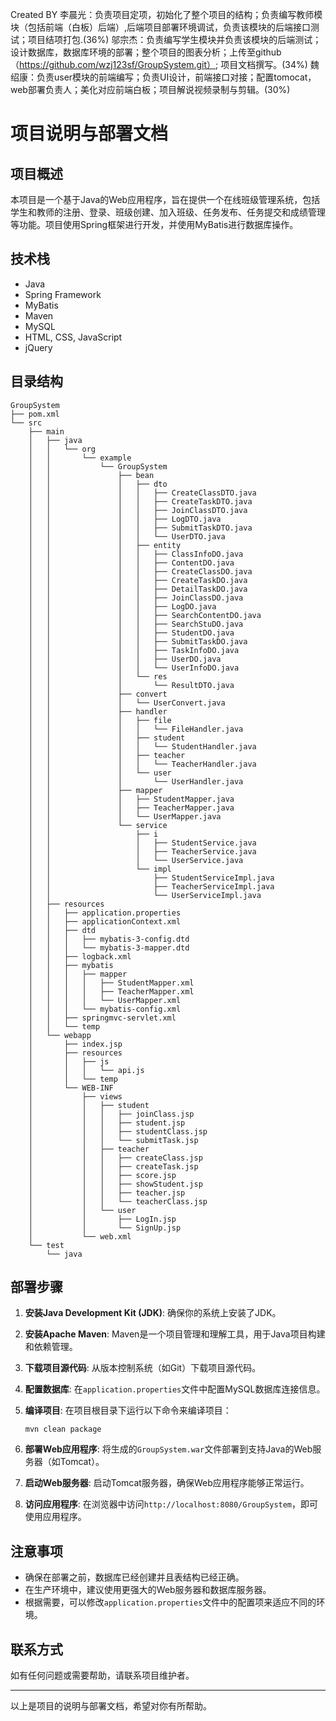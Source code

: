 Created BY 李晨光：负责项目定项，初始化了整个项目的结构；负责编写教师模块（包括前端（白板）后端）,后端项目部署环境调试，负责该模块的后端接口测试；项目结项打包.(36%)
   邬宗杰：负责编写学生模块并负责该模块的后端测试；设计数据库，数据库环境的部署；整个项目的图表分析；上传至github（https://github.com/wzj123sf/GroupSystem.git）; 项目文档撰写。(34%)
   魏绍康：负责user模块的前端编写；负责UI设计，前端接口对接；配置tomocat，web部署负责人；美化对应前端白板；项目解说视频录制与剪辑。(30%)
# 项目说明与部署文档

## 项目概述

本项目是一个基于Java的Web应用程序，旨在提供一个在线班级管理系统，包括学生和教师的注册、登录、班级创建、加入班级、任务发布、任务提交和成绩管理等功能。项目使用Spring框架进行开发，并使用MyBatis进行数据库操作。

## 技术栈

- Java
- Spring Framework
- MyBatis
- Maven
- MySQL
- HTML, CSS, JavaScript
- jQuery

## 目录结构

```
GroupSystem
├── pom.xml
└── src
    ├── main
    │   ├── java
    │   │   └── org
    │   │       └── example
    │   │           └── GroupSystem
    │   │               ├── bean
    │   │               │   ├── dto
    │   │               │   │   ├── CreateClassDTO.java
    │   │               │   │   ├── CreateTaskDTO.java
    │   │               │   │   ├── JoinClassDTO.java
    │   │               │   │   ├── LogDTO.java
    │   │               │   │   ├── SubmitTaskDTO.java
    │   │               │   │   └── UserDTO.java
    │   │               │   ├── entity
    │   │               │   │   ├── ClassInfoDO.java
    │   │               │   │   ├── ContentDO.java
    │   │               │   │   ├── CreateClassDO.java
    │   │               │   │   ├── CreateTaskDO.java
    │   │               │   │   ├── DetailTaskDO.java
    │   │               │   │   ├── JoinClassDO.java
    │   │               │   │   ├── LogDO.java
    │   │               │   │   ├── SearchContentDO.java
    │   │               │   │   ├── SearchStuDO.java
    │   │               │   │   ├── StudentDO.java
    │   │               │   │   ├── SubmitTaskDO.java
    │   │               │   │   ├── TaskInfoDO.java
    │   │               │   │   ├── UserDO.java
    │   │               │   │   └── UserInfoDO.java
    │   │               │   └── res
    │   │               │       └── ResultDTO.java
    │   │               ├── convert
    │   │               │   └── UserConvert.java
    │   │               ├── handler
    │   │               │   ├── file
    │   │               │   │   └── FileHandler.java
    │   │               │   ├── student
    │   │               │   │   └── StudentHandler.java
    │   │               │   ├── teacher
    │   │               │   │   └── TeacherHandler.java
    │   │               │   └── user
    │   │               │       └── UserHandler.java
    │   │               ├── mapper
    │   │               │   ├── StudentMapper.java
    │   │               │   ├── TeacherMapper.java
    │   │               │   └── UserMapper.java
    │   │               └── service
    │   │                   ├── i
    │   │                   │   ├── StudentService.java
    │   │                   │   ├── TeacherService.java
    │   │                   │   └── UserService.java
    │   │                   └── impl
    │   │                       ├── StudentServiceImpl.java
    │   │                       ├── TeacherServiceImpl.java
    │   │                       └── UserServiceImpl.java
    │   ├── resources
    │   │   ├── application.properties
    │   │   ├── applicationContext.xml
    │   │   ├── dtd
    │   │   │   ├── mybatis-3-config.dtd
    │   │   │   └── mybatis-3-mapper.dtd
    │   │   ├── logback.xml
    │   │   ├── mybatis
    │   │   │   ├── mapper
    │   │   │   │   ├── StudentMapper.xml
    │   │   │   │   ├── TeacherMapper.xml
    │   │   │   │   └── UserMapper.xml
    │   │   │   └── mybatis-config.xml
    │   │   ├── springmvc-servlet.xml
    │   │   └── temp
    │   └── webapp
    │       ├── index.jsp
    │       ├── resources
    │       │   ├── js
    │       │   │   └── api.js
    │       │   └── temp
    │       └── WEB-INF
    │           ├── views
    │           │   ├── student
    │           │   │   ├── joinClass.jsp
    │           │   │   ├── student.jsp
    │           │   │   ├── studentClass.jsp
    │           │   │   └── submitTask.jsp
    │           │   ├── teacher
    │           │   │   ├── createClass.jsp
    │           │   │   ├── createTask.jsp
    │           │   │   ├── score.jsp
    │           │   │   ├── showStudent.jsp
    │           │   │   ├── teacher.jsp
    │           │   │   └── teacherClass.jsp
    │           │   └── user
    │           │       ├── LogIn.jsp
    │           │       └── SignUp.jsp
    │           └── web.xml
    └── test
        └── java
```

## 部署步骤

1. **安装Java Development Kit (JDK)**: 确保你的系统上安装了JDK。

2. **安装Apache Maven**: Maven是一个项目管理和理解工具，用于Java项目构建和依赖管理。

3. **下载项目源代码**: 从版本控制系统（如Git）下载项目源代码。

4. **配置数据库**: 在`application.properties`文件中配置MySQL数据库连接信息。

5. **编译项目**: 在项目根目录下运行以下命令来编译项目：
   ```
   mvn clean package
   ```

6. **部署Web应用程序**: 将生成的`GroupSystem.war`文件部署到支持Java的Web服务器（如Tomcat）。

7. **启动Web服务器**: 启动Tomcat服务器，确保Web应用程序能够正常运行。

8. **访问应用程序**: 在浏览器中访问`http://localhost:8080/GroupSystem`，即可使用应用程序。

## 注意事项

- 确保在部署之前，数据库已经创建并且表结构已经正确。
- 在生产环境中，建议使用更强大的Web服务器和数据库服务器。
- 根据需要，可以修改`application.properties`文件中的配置项来适应不同的环境。

## 联系方式

如有任何问题或需要帮助，请联系项目维护者。

---

以上是项目的说明与部署文档，希望对你有所帮助。
